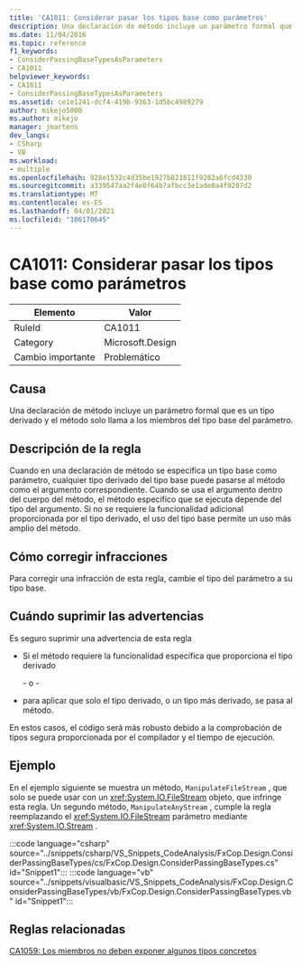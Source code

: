 ```yaml
---
title: 'CA1011: Considerar pasar los tipos base como parámetros'
description: Una declaración de método incluye un parámetro formal que es un tipo derivado y el método solo llama a los miembros del tipo base del parámetro.
ms.date: 11/04/2016
ms.topic: reference
f1_keywords:
- ConsiderPassingBaseTypesAsParameters
- CA1011
helpviewer_keywords:
- CA1011
- ConsiderPassingBaseTypesAsParameters
ms.assetid: ce1e1241-dcf4-419b-9363-1d5bc4989279
author: mikejo5000
ms.author: mikejo
manager: jmartens
dev_langs:
- CSharp
- VB
ms.workload:
- multiple
ms.openlocfilehash: 928e1532c4d35be1927b821811f9282a6fcd4330
ms.sourcegitcommit: a339547aa2f4e0f64b7afbcc3e1ade0a4f9287d2
ms.translationtype: MT
ms.contentlocale: es-ES
ms.lasthandoff: 04/01/2021
ms.locfileid: "106170645"
---
```

# <a name="ca1011-consider-passing-base-types-as-parameters"></a>CA1011: Considerar pasar los tipos base como parámetros

|Elemento|Valor|
|-|-|
|RuleId|CA1011|
|Category|Microsoft.Design|
|Cambio importante|Problemático|

## <a name="cause"></a>Causa

Una declaración de método incluye un parámetro formal que es un tipo derivado y el método solo llama a los miembros del tipo base del parámetro.

## <a name="rule-description"></a>Descripción de la regla

Cuando en una declaración de método se especifica un tipo base como parámetro, cualquier tipo derivado del tipo base puede pasarse al método como el argumento correspondiente. Cuando se usa el argumento dentro del cuerpo del método, el método específico que se ejecuta depende del tipo del argumento. Si no se requiere la funcionalidad adicional proporcionada por el tipo derivado, el uso del tipo base permite un uso más amplio del método.

## <a name="how-to-fix-violations"></a>Cómo corregir infracciones

Para corregir una infracción de esta regla, cambie el tipo del parámetro a su tipo base.

## <a name="when-to-suppress-warnings"></a>Cuándo suprimir las advertencias

Es seguro suprimir una advertencia de esta regla

- Si el método requiere la funcionalidad específica que proporciona el tipo derivado

     \- o -

- para aplicar que solo el tipo derivado, o un tipo más derivado, se pasa al método.

En estos casos, el código será más robusto debido a la comprobación de tipos segura proporcionada por el compilador y el tiempo de ejecución.

## <a name="example"></a>Ejemplo

En el ejemplo siguiente se muestra un método, `ManipulateFileStream` , que solo se puede usar con un <xref:System.IO.FileStream> objeto, que infringe esta regla. Un segundo método, `ManipulateAnyStream` , cumple la regla reemplazando el <xref:System.IO.FileStream> parámetro mediante <xref:System.IO.Stream> .

:::code language="csharp" source="../snippets/csharp/VS_Snippets_CodeAnalysis/FxCop.Design.ConsiderPassingBaseTypes/cs/FxCop.Design.ConsiderPassingBaseTypes.cs" id="Snippet1":::
:::code language="vb" source="../snippets/visualbasic/VS_Snippets_CodeAnalysis/FxCop.Design.ConsiderPassingBaseTypes/vb/FxCop.Design.ConsiderPassingBaseTypes.vb" id="Snippet1":::

## <a name="related-rules"></a>Reglas relacionadas

[CA1059: Los miembros no deben exponer algunos tipos concretos](../code-quality/ca1059.md)

